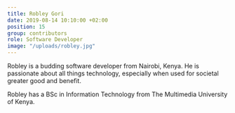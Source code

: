 ```yaml
---
title: Robley Gori
date: 2019-08-14 10:10:00 +02:00
position: 15
group: contributors
role: Software Developer
image: "/uploads/robley.jpg"
---
```


Robley is a budding software developer from Nairobi, Kenya. He is passionate about all things technology, especially when used for societal greater good and benefit.
 
Robley has a BSc in Information Technology from The Multimedia University of Kenya.